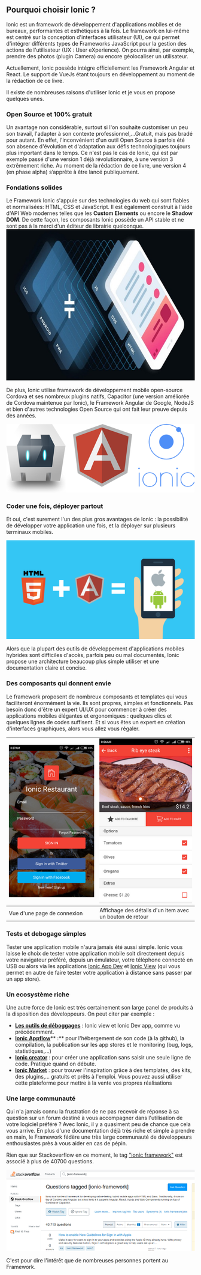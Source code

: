## Pourquoi choisir Ionic ?

Ionic est un framework de développement d'applications mobiles et de bureaux, performantes et esthétiques à la fois. Le framework en lui-même est centré sur la conception d'interfaces utilisateur \(UI\), ce qui permet d'intégrer différents types de Frameworks JavaScript pour la gestion des actions de l'utilisateur \(UX : User eXperience\). On pourra ainsi, par exemple, prendre des photos \(plugin Camera\) ou encore géolocaliser un utilisateur.

Actuellement, Ionic possède intégre officiellement les Framework Angular  et React. Le support de VueJs étant toujours en développement au moment de la rédaction de ce livre.

Il existe de nombreuses raisons d'utiliser Ionic et je vous en propose quelques unes.

### Open Source et 100% gratuit

Un avantage non considérable, surtout si l'on souhaite customiser un peu son travail, l'adapter à son contexte professionnel,...Gratuit, mais pas bradé pour autant. En effet, l'inconvénient d'un outil Open Source à parfois été son absence d'évolution et d'adaptation aux défis technologiques toujours plus important dans le temps. Ce n'est pas le cas de Ionic, qui est par exemple passé d'une version 1 déjà révolutionnaire, à une version 3 extrêmement riche. Au moment de la rédaction de ce livre, une version 4 \(en phase alpha\) s’apprête à être lancé publiquement.

### Fondations solides

Le Framework Ionic s'appuie sur des technologies du web qui sont fiables et normalisées: HTML, CSS et JavaScript. Il est également construit à l'aide d'API Web modernes telles que les **Custom Elements** ou encore le **Shadow DOM**. De cette façon, les composants Ionic possède un API stable et ne sont pas à la merci d'un éditeur de librairie quelconque.  
![](/assets/capacitor-hero.jpg)

De plus, Ionic utilise framework de développement mobile open-source Cordova et ses nombreux plugins natifs, Capacitor \(une version améliorée de Cordova maintenue par Ionic\), le Framework Angular de Google, NodeJS et bien d'autres technologies Open Source qui ont fait leur preuve depuis des années.

![](/assets/cordova-ng-ionic.png)

### Coder une fois, déployer partout

Et oui, c'est surement l'un des plus gros avantages de Ionic : la possibilité de développer votre application une fois, et la déployer sur plusieurs terminaux mobiles.

![](/assets/Ionic-Framework-Training1.png)

Alors que la plupart des outils de développement d'applications mobiles hybrides sont difficiles d'accès, parfois peu ou mal documentés, Ionic propose une architecture beaucoup plus simple utiliser et une documentation claire et concise.

### Des composants qui donnent envie

Le framework proposent de nombreux composants et templates qui vous faciliteront énormément la vie. Ils sont propres, simples et fonctionnels. Pas besoin donc d'être un expert UI/UX pour commencer à créer des applications mobiles élégantes et ergonomiques : quelques clics et quelques lignes de codes suffisent. Et si vous êtes un expert en création d'interfaces graphiques, alors vous allez vous régaler.

| ![](/assets/screenshot_6_tiny.png) | ![](/assets/screenshot_4_tiny.png) |
| :--- | :--- |
| Vue d'une page de connexion | Affichage des détails d'un item avec un bouton de retour |

### Tests et debogage simples

Tester une application mobile n'aura jamais été aussi simple. Ionic vous laisse le choix de tester votre application mobile soit directement depuis votre navigateur préféré, depuis un émulateur, votre téléphone connecté en USB ou alors via les applications [Ionic App Dev](https://ionicframework.com/docs/pro/devapp/) et [Ionic View](https://ionicframework.com/pro/view) \(qui vous permet en autre de faire tester votre application à distance sans passer par un app store\).

### Un ecosystème riche

Une autre force de Ionic est très certainement son large panel de produits à la disposition des développeurs. On peut citer par exemple :

* [**Les outils de déboggages**](https://ionicframework.com/pro/view) : Ionic view et Ionic Dev app, comme vu précédemment.
* [**Ionic Appflow**](https://ionicframework.com/appflow)** :** pour l'hébergement de son code \(à la github\), la compilation, la publication sur les app stores et le monitoring \(bug, logs, statistiques,...\)
* [**Ionic creator**](https://ionicframework.com/pro/creator) : pour créer une application sans saisir une seule ligne de code. Pratique quand on débute.
* [**Ionic Market**](https://market.ionicframework.com/) : pour trouver l'inspiration grâce à des templates, des kits, des plugins,... gratuits et prêts à l'emploi. Vous pouvez aussi utiliser cette plateforme pour mettre à la vente vos propres réalisations

### Une large communauté

Qui n'a jamais connu la frustration de ne pas recevoir de réponse à sa question sur un forum destiné à vous accompagner dans l'utilisation de votre logiciel préféré ? Avec Ionic, il y a quasiment peu de chance que cela vous arrive. En plus d'une documentation déjà très riche et simple à prendre en main, le Framework fédère une très large communauté de développeurs enthousiastes près à vous aider en cas de pépin.

Rien que sur Stackoverflow en ce moment, le tag  ["ionic framework"](https://stackoverflow.com/tags/ionic-framework/info) est associé à plus de 40700 questions.

![](/assets/screen_ionic_stackoverflow.png)

C'est pour dire l'intérêt que de nombreuses personnes portent au Framework.

[^1]: John Ronald Reuel Tolkien, plus connu sous la forme J. R. R. Tolkien, est un écrivain, poète, philologue, essayiste et professeur d’université anglais. Il est principalement connu pour ses romans _Le Hobbit_ et Le Seigneur des anneaux. \(Sources : [wikipédia](https://fr.wikipedia.org/wiki/J._R._R._Tolkien)\).


